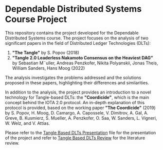 # Dependable Distributed Systems Course Project

This repository contains the project developed for the Dependable Distributed Systems course. The project focuses on the analysis of two significant papers in the field of Distributed Ledger Technologies (DLTs):

1. **"The Tangle"** by S. Popov (2018)
2. **"Tangle 2.0 Leaderless Nakamoto Consensus on the Heaviest DAG"** by Sebastian M¨uller, Andreas Penzkofer, Nikita Polyanskii, Jonas Theis, William Sanders, Hans Moog (2022)

The analysis investigates the problems addressed and the solutions proposed in these papers, highlighting their differences and similarities. 

In addition to the analysis, the project provides an introduction to a novel technology for Tangle-based DLTs: the **"Coordicide"**, which is the main concept behind the IOTA 2.0 protocol. An in-depth explanation of this protocol is provided, based on the working paper **"The Coordicide"** (2019) by S. Popov, H. Moog, D. Camargo, A. Capossele, V. Dimitrov, A. Gal, A. Greve, B. Kusmierz, S. Mueller, A. Penzkofer, O. Saa, W. Sanders, L. Vigneri, W. Welz, and V. Attias.

Please refer to the [Tangle Based DLTs Presentation](./Tangle%20Based%20DLTs%20Presentation.pdf) file for the presentation of the project and refer to [Tangle Based DLTs Review](./Tangle%20Based%20DLTs%20Review.pdf) for the literature review.


